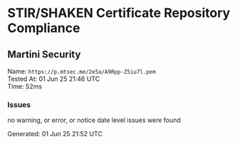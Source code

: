# STIR/SHAKEN Certificate Repository Compliance

## Martini Security

Name: `https://p.mtsec.me/2e5a/A9Rpp-Z5iu7l.pem`\
Tested At: 01 Jun 25 21:46 UTC\
Time: 52ms

### Issues

no warning, or error, or notice date level issues were found

Generated: 01 Jun 25 21:52 UTC